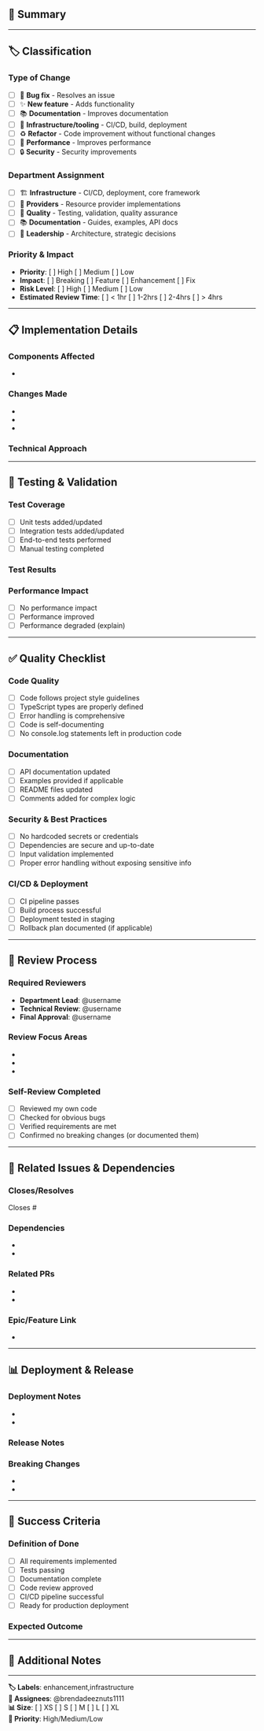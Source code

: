 ## 🎯 Summary
<!-- Brief description of changes and their purpose -->

---

## 🏷️ Classification

### **Type of Change**
- [ ] 🐛 **Bug fix** - Resolves an issue
- [ ] ✨ **New feature** - Adds functionality
- [ ] 📚 **Documentation** - Improves documentation
- [ ] 🔧 **Infrastructure/tooling** - CI/CD, build, deployment
- [ ] ♻️ **Refactor** - Code improvement without functional changes
- [ ] 🚀 **Performance** - Improves performance
- [ ] 🔒 **Security** - Security improvements

### **Department Assignment**
- [ ] 🏗️ **Infrastructure** - CI/CD, deployment, core framework
- [ ] 🔌 **Providers** - Resource provider implementations
- [ ] 🧪 **Quality** - Testing, validation, quality assurance
- [ ] 📚 **Documentation** - Guides, examples, API docs
- [ ] 👔 **Leadership** - Architecture, strategic decisions

### **Priority & Impact**
- **Priority**: [ ] High [ ] Medium [ ] Low
- **Impact**: [ ] Breaking [ ] Feature [ ] Enhancement [ ] Fix
- **Risk Level**: [ ] High [ ] Medium [ ] Low
- **Estimated Review Time**: [ ] < 1hr [ ] 1-2hrs [ ] 2-4hrs [ ] > 4hrs

---

## 📋 Implementation Details

### **Components Affected**
<!-- List specific components, packages, or areas -->
- 

### **Changes Made**
<!-- Detailed list of changes -->
- 
- 
- 

### **Technical Approach**
<!-- How the changes were implemented -->
<!-- 
Example:
- Used Resource pattern for type safety
- Added exponential backoff for resilience
- Implemented conditional deletion for data resources
-->

---

## 🧪 Testing & Validation

### **Test Coverage**
- [ ] Unit tests added/updated
- [ ] Integration tests added/updated
- [ ] End-to-end tests performed
- [ ] Manual testing completed

### **Test Results**
<!-- Describe how this was tested -->
<!-- 
Example:
- Ran `bun test packages/@alch/queue/src` - ✅ 18 tests passing
- Tested resource creation/destruction cycle
- Verified type guard functionality
- Validated CI/CD pipeline in preview environment
-->

### **Performance Impact**
- [ ] No performance impact
- [ ] Performance improved
- [ ] Performance degraded (explain)

---

## ✅ Quality Checklist

### **Code Quality**
- [ ] Code follows project style guidelines
- [ ] TypeScript types are properly defined
- [ ] Error handling is comprehensive
- [ ] Code is self-documenting
- [ ] No console.log statements left in production code

### **Documentation**
- [ ] API documentation updated
- [ ] Examples provided if applicable
- [ ] README files updated
- [ ] Comments added for complex logic

### **Security & Best Practices**
- [ ] No hardcoded secrets or credentials
- [ ] Dependencies are secure and up-to-date
- [ ] Input validation implemented
- [ ] Proper error handling without exposing sensitive info

### **CI/CD & Deployment**
- [ ] CI pipeline passes
- [ ] Build process successful
- [ ] Deployment tested in staging
- [ ] Rollback plan documented (if applicable)

---

## 👥 Review Process

### **Required Reviewers**
<!-- Based on department assignment -->
- **Department Lead**: @username
- **Technical Review**: @username
- **Final Approval**: @username

### **Review Focus Areas**
<!-- What reviewers should focus on -->
- 
- 
- 

### **Self-Review Completed**
- [ ] Reviewed my own code
- [ ] Checked for obvious bugs
- [ ] Verified requirements are met
- [ ] Confirmed no breaking changes (or documented them)

---

## 🔗 Related Issues & Dependencies

### **Closes/Resolves**
<!-- Link to related issues -->
Closes #

### **Dependencies**
<!-- List any dependencies or blockers -->
- 
- 

### **Related PRs**
<!-- Link to related pull requests -->
- 
- 

### **Epic/Feature Link**
<!-- Link to larger feature or epic -->
- 

---

## 📊 Deployment & Release

### **Deployment Notes**
<!-- Any special deployment instructions -->
- 
- 

### **Release Notes**
<!-- What should be included in release notes -->
<!-- 
Example:
- Added advanced Alchemy patterns to JobQueue resource
- Implemented type guard functions for runtime validation
- Added conditional deletion flags for data resources
-->

### **Breaking Changes**
<!-- List any breaking changes and migration steps -->
- 
- 

---

## 🎯 Success Criteria

### **Definition of Done**
- [ ] All requirements implemented
- [ ] Tests passing
- [ ] Documentation complete
- [ ] Code review approved
- [ ] CI/CD pipeline successful
- [ ] Ready for production deployment

### **Expected Outcome**
<!-- What success looks like -->
<!-- 
Example:
- JobQueue is now a first-class Alchemy resource
- All advanced patterns implemented
- Zero breaking changes for existing users
- Improved type safety and developer experience
-->

---

## 💬 Additional Notes

<!-- Any additional context, questions, or concerns -->
<!-- 
Example:
- This establishes patterns for future resource providers
- Consider applying similar patterns to other @alch packages
- Monitor performance in production after release
-->

---

**🏷️ Labels**: enhancement,infrastructure  
**👥 Assignees**: @brendadeeznuts1111  
**📊 Size**: [ ] XS [ ] S [ ] M [ ] L [ ] XL  
**🎯 Priority**: High/Medium/Low
